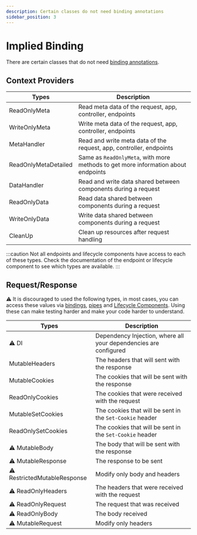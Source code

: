 ```yaml
---
description: Certain classes do not need binding annotations
sidebar_position: 3
---
```


# Implied Binding

There are certain classes that do not need [binding annotations][binding].

## Context Providers

| Types | Description |
| --- | --- |
| ReadOnlyMeta | Read meta data of the request, app, controller, endpoints |
| WriteOnlyMeta | Write meta data of the request, app, controller, endpoints |
| MetaHandler | Read and write meta data of the request, app, controller, endpoints |
| ReadOnlyMetaDetailed | Same as `ReadOnlyMeta`, with more methods to get more information about endpoints |
| DataHandler | Read and write data shared between components during a request |
| ReadOnlyData | Read data shared between components during a request |
| WriteOnlyData | Write data shared between components during a request |
| CleanUp | Clean up resources after request handling |

:::caution
Not all endpoints and lifecycle components have access to each of these types. Check the documentation of the endpoint or lifecycle component to see which types are available.
:::

## Request/Response

 ⚠️ It is discouraged to used the following types, in most cases, you can access these values via [bindings][binding], [pipes][pipes] and [Lifecycle Components][lifecycle-components]. Using these can make testing harder and make your code harder to understand.

| Types | Description |
| --- | --- |
| ⚠️ DI | Dependency Injection, where all your dependencies are configured |
| MutableHeaders | The headers that will sent with the response |
| MutableCookies | The cookies that will be sent with the response |
| ReadOnlyCookies | The cookies that were received with the request |
| MutableSetCookies | The cookies that will be sent in the `Set-Cookie` header |
| ReadOnlySetCookies | The cookies that will be sent in the `Set-Cookie` header |
| ⚠️ MutableBody | The body that will be sent with the response |
| ⚠️ MutableResponse | The response to be sent |
| ⚠️ RestrictedMutableResponse | Modify only body and headers |
| ⚠️ ReadOnlyHeaders | The headers that were received with the request |
| ⚠️ ReadOnlyRequest | The request that was received |
| ⚠️ ReadOnlyBody | The body received |
| ⚠️ MutableRequest | Modify only headers |

[binding]: ./binding.md
[pipes]: ./pipes.md
[lifecycle-components]: ../lifecycle-components/overview.md
